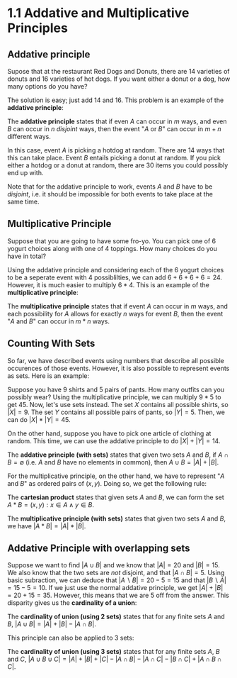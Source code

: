 # 1.1 Addative and Multiplicative Principles

## Addative principle

Supose that at the restaurant Red Dogs and Donuts, there are 14 varieties of donuts and 16 varieties of hot dogs. If you want either a donut or a dog, how many options do you have?

The solution is easy; just add 14 and 16. This problem is an example of the **addative principle**:

The **addative principle** states that if even $A$ can occur in $m$ ways, and even $B$ can occur in $n$ *disjoint* ways, then the event "$A$ or $B$" can occur in $m + n$ different ways.

In this case, event $A$ is picking a hotdog at random. There are 14 ways that this can take place. Event $B$ entails picking a donut at random. If you pick either a hotdog or a donut at random, there are 30  items you could possibly end up with.

Note that for the addative principle to work, events $A$ and $B$ have to be *disjoint*, i.e. it should be impossible for both events to take place at the same time.

## Multiplicative Principle

Suppose that you are going to have some fro-yo. You can pick one of 6 yogurt choices along with one of 4 toppings. How many choices do you have in total?

Using the addative principle and considering each of the 6 yogurt choices to be a seperate event with 4 possiblilties, we can add $6+6+6+6=24$. However, it is much easier to multiply $6*4$. This is an example of the **multiplicative principle**:

The **multiplicative principle** states that if event $A$ can occur in $m$ ways, and each possibility for $A$ allows for exactly $n$ ways for event $B$, then the event "$A$ and $B$" can occur in $m*n$ ways.

## Counting With Sets

So far, we have described events using numbers that describe all possible occurences of those events. However, it is also possible to represent events as sets. Here is an example:

Suppose you have 9 shirts and 5 pairs of pants. How many outfits can you possibly wear? Using the multiplicative principle, we can multiply $9*5$ to get $45$. Now, let's use sets instead. The set $X$ contains all possible shirts, so $|X|=9$. The set $Y$ contains all possible pairs of pants, so $|Y|=5$. Then, we can do $|X|*|Y|=45$.

On the other hand, suppose you have to pick one article of clothing at random. This time, we can use the addative principle to do $|X|+|Y|=14$.

The **addative principle (with sets)** states that given two sets $A$ and $B$, if $A \cap B = \emptyset$ (i.e. $A$ and $B$ have no elements in common), then $A \cup B = |A| + |B|$.

For the multiplicative principle, on the other hand, we have to represent "$A$ and $B$" as ordered pairs of $(x,y)$. Doing so, we get the following rule:

The **cartesian product** states that given sets $A$ and $B$, we can form the set $A * B = {(x,y):x \in A \land y \in B}$.

The **multiplicative principle (with sets)** states that given two sets $A$ and $B$, we have $|A*B| = |A|*|B|$.

## Addative Principle with overlapping sets

Suppose we want to find $|A \cup B|$ and we know that $|A| = 20$ and $|B| = 15$. We also know that the two sets are *not* disjoint, and that $|A \cap B| = 5$. Using basic subraction, we can deduce that $|A \backslash B| = 20 - 5 = 15$ and that $|B \backslash A| = 15 - 5 = 10$. If we just use the normal addative principle, we get $|A| + |B| = 20 + 15 = 35$. However, this means that we are 5 off from the answer. This disparity gives us the **cardinality of a union**:

The **cardinality of union (using 2 sets)** states that for any finite sets $A$ and $B$, $|A \cup B| = |A| + |B| - |A \cap B|$.

This principle can also be applied to 3 sets:

The **cardinality of union (using 3 sets)** states that for any finite sets $A$, $B$ and $C$, $|A \cup B \cup C| = |A| + |B| + |C| - |A \cap B| - |A \cap C| - |B \cap C| + |A \cap B \cap C|$.
